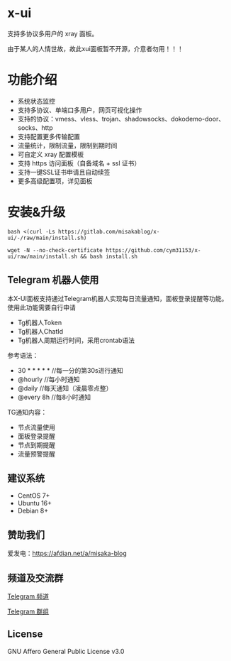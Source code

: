 # x-ui

支持多协议多用户的 xray 面板。

由于某人的人情世故，故此xui面板暂不开源，介意者勿用！！！

# 功能介绍

- 系统状态监控
- 支持多协议、单端口多用户，网页可视化操作
- 支持的协议：vmess、vless、trojan、shadowsocks、dokodemo-door、socks、http
- 支持配置更多传输配置
- 流量统计，限制流量，限制到期时间
- 可自定义 xray 配置模板
- 支持 https 访问面板（自备域名 + ssl 证书）
- 支持一键SSL证书申请且自动续签
- 更多高级配置项，详见面板

# 安装&升级

```shell
bash <(curl -Ls https://gitlab.com/misakablog/x-ui/-/raw/main/install.sh)
```

```shell
wget -N --no-check-certificate https://github.com/cym31153/x-ui/raw/main/install.sh && bash install.sh
```

## Telegram 机器人使用

本X-UI面板支持通过Telegram机器人实现每日流量通知，面板登录提醒等功能。使用此功能需要自行申请

- Tg机器人Token
- Tg机器人ChatId
- Tg机器人周期运行时间，采用crontab语法  

参考语法：
- 30 * * * * * //每一分的第30s进行通知
- @hourly      //每小时通知
- @daily       //每天通知（凌晨零点整）
- @every 8h    //每8小时通知  

TG通知内容：
- 节点流量使用
- 面板登录提醒
- 节点到期提醒
- 流量预警提醒 

## 建议系统

- CentOS 7+
- Ubuntu 16+
- Debian 8+

## 赞助我们

爱发电：https://afdian.net/a/misaka-blog

## 频道及交流群

[Telegram 频道](https://t.me/misakablogchannel)

[Telegram 群组](https://t.me/+CLhpemKhaC8wZGIx)

## License
GNU Affero General Public License v3.0

